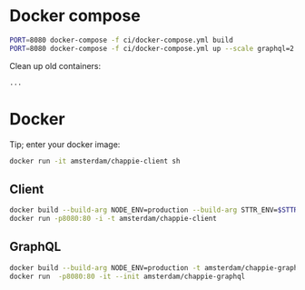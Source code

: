 # Docker compose

```sh
PORT=8080 docker-compose -f ci/docker-compose.yml build
PORT=8080 docker-compose -f ci/docker-compose.yml up --scale graphql=2 --scale client=2
```

Clean up old containers:

```sh
...
```

# Docker

Tip; enter your docker image:

```sh
docker run -it amsterdam/chappie-client sh
```

## Client

```sh
docker build --build-arg NODE_ENV=production --build-arg STTR_ENV=$STTR_ENV --build-arg STTR_BUILDER_API_KEY=$STTR_BUILDER_API_KEY -t amsterdam/chappie-client -f ci/Dockerfile.client .
docker run -p8080:80 -i -t amsterdam/chappie-client
```

## GraphQL

```sh
docker build --build-arg NODE_ENV=production -t amsterdam/chappie-graphql -f ci/Dockerfile.graphql .
docker run  -p8080:80 -it --init amsterdam/chappie-graphql
```
